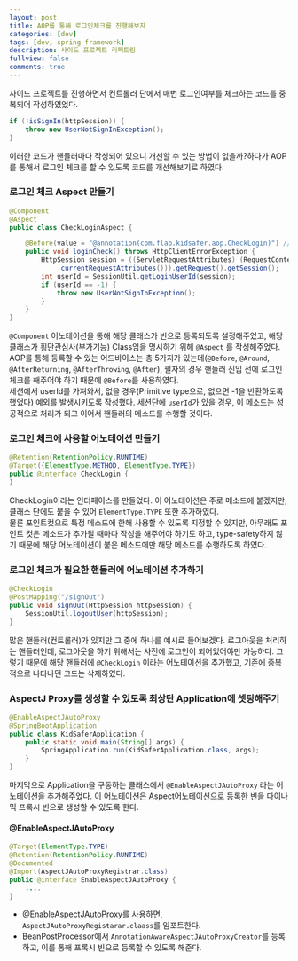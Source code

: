 ```yaml
---
layout: post
title: AOP를 통해 로그인체크를 진행해보자
categories: [dev]
tags: [dev, spring framework]
description: 사이드 프로젝트 리팩토링
fullview: false
comments: true
---
```

사이드 프로젝트를 진행하면서 컨트롤러 단에서 매번 로그인여부를 체크하는 코드를 중복되어 작성하였었다.

```java
if (!isSignIn(httpSession)) {
	throw new UserNotSignInException();
}
```

이러한 코드가 핸들러마다 작성되어 있으니 개선할 수 있는 방법이 없을까?하다가 AOP를 통해서 로그인 체크를 할 수 있도록 코드를 개선해보기로 하였다.

### 로그인 체크 Aspect 만들기

```java
@Component
@Aspect
public class CheckLoginAspect {

    @Before(value = "@annotation(com.flab.kidsafer.aop.CheckLogin)") // 이어서 생성할 어노테이션
    public void loginCheck() throws HttpClientErrorException {
        HttpSession session = ((ServletRequestAttributes) (RequestContextHolder
            .currentRequestAttributes())).getRequest().getSession();
        int userId = SessionUtil.getLoginUserId(session);
        if (userId == -1) {
            throw new UserNotSignInException();
        }
    }
}
```
`@Component` 어노테이션을 통해 해당 클래스가 빈으로 등록되도록 설정해주었고,  해당 클래스가 횡단관심사(부가기능) Class임을 명시하기 위해 `@Aspect` 를 작성해주었다.  
AOP를 통해 등록할 수 있는 어드바이스는 총 5가지가 있는데(`@Before`, `@Around`, `@AfterReturning`, `@AfterThrowing`, `@After`), 필자의 경우 핸들러 진입 전에 로그인 체크를 해주어야 하기 때문에 `@Before`를 사용하였다.  
세션에서 userId를 가져와서, 없을 경우(Primitive type으로, 없으면 -1을 반환하도록 했었다) 예외를 발생시키도록 작성했다. 세션단에 `userId`가 있을 경우, 이 메소드는 성공적으로 처리가 되고 이어서 핸들러의 메소드를 수행할 것이다.


### 로그인 체크에 사용할 어노테이션 만들기

```java
@Retention(RetentionPolicy.RUNTIME)
@Target({ElementType.METHOD, ElementType.TYPE})
public @interface CheckLogin {
}
```

CheckLogin이라는 인터페이스를 만들었다. 이 어노테이션은 주로 메소드에 붙겠지만, 클래스 단에도 붙을 수 있어 `ElementType.TYPE` 또한 추가하였다.  
물론 포인트컷으로 특정 메소드에 한해 사용할 수 있도록 지정할 수 있지만, 아무래도 포인트 컷은 메소드가 추가될 때마다 작성을 해주어야 하기도 하고, type-safety하지 않기 때문에 해당 어노테이션이 붙은 메소드에만 해당 메소드를 수행하도록 하였다.
### 로그인 체크가 필요한 핸들러에 어노테이션 추가하기

```java
@CheckLogin
@PostMapping("/signOut")
public void signOut(HttpSession httpSession) {
	SessionUtil.logoutUser(httpSession);
}
```

많은 핸들러(컨트롤러)가 있지만 그 중에 하나를 예시로 들어보겠다.
로그아웃을 처리하는 핸들러인데, 로그아웃을 하기 위해서는 사전에 로그인이 되어있어야만 가능하다. 그렇기 때문에 해당 핸들러에 `@CheckLogin` 이라는 어노테이션을 추가했고, 기존에 중복적으로 나타나던 코드는 삭제하였다.


### AspectJ Proxy를 생성할 수 있도록 최상단 Application에 셋팅해주기

```java
@EnableAspectJAutoProxy
@SpringBootApplication
public class KidSaferApplication {
	public static void main(String[] args) {
		SpringApplication.run(KidSaferApplication.class, args);
	}
}
```

마지막으로 Application을 구동하는 클래스에서 `@EnableAspectJAutoProxy` 라는 어노테이션을 추가해주었다. 이 어노테이션은 Aspect어노테이션으로 등록한 빈을 다이나믹 프록시 빈으로 생성할 수 있도록 한다.

#### @EnableAspectJAutoProxy

```java
@Target(ElementType.TYPE)
@Retention(RetentionPolicy.RUNTIME)
@Documented
@Import(AspectJAutoProxyRegistrar.class)
public @interface EnableAspectJAutoProxy {
	....
}
```

* @EnableAspectJAutoProxy를 사용하면, `AspectJAutoProxyRegistarar.claass`를 임포트한다. 
* BeanPostProcessor에서 `AnnotationAwareAspectJAutoProxyCreator`를 등록하고, 이를 통해 프록시 빈으로 등록할 수 있도록 해준다.
